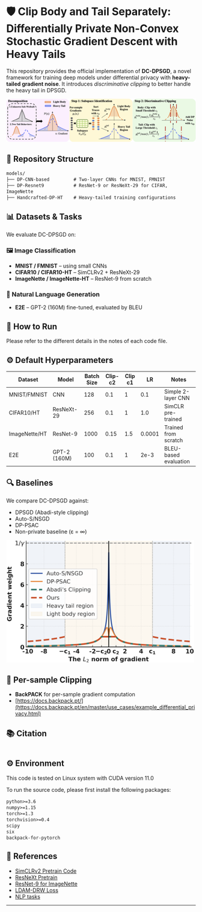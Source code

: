 # 🛡️ Clip Body and Tail Separately: Differentially Private Non-Convex Stochastic Gradient Descent with Heavy Tails

This repository provides the official implementation of **DC-DPSGD**, a novel framework for training deep models under differential privacy with **heavy-tailed gradient noise**. It introduces *discriminative clipping* to better handle the heavy tail in DPSGD.

![framework](./models/overview.jpg)

## 📁 Repository Structure

```
models/
├── DP-CNN-based         # Two-layer CNNs for MNIST, FMNIST
├── DP-Resnet9           # ResNet-9 or ResNeXt-29 for CIFAR, ImageNette
├── Handcrafted-DP-HT    # Heavy-tailed training configurations
```

## 📊 Datasets & Tasks

We evaluate DC-DPSGD on:

### 🖼️ Image Classification
- **MNIST / FMNIST** – using small CNNs
- **CIFAR10 / CIFAR10-HT** – SimCLRv2 + ResNeXt-29
- **ImageNette / ImageNette-HT** – ResNet-9 from scratch

### 📝 Natural Language Generation
- **E2E** – GPT-2 (160M) fine-tuned, evaluated by BLEU

## 🚀 How to Run

Please refer to the different details in the notes of each code file.

## ⚙️ Default Hyperparameters

| Dataset        | Model        | Batch Size | Clip-c2  | Clip c1 | LR     | Notes                     |
|----------------|--------------|------------|-------|-------|--------|---------------------------|
| MNIST/FMNIST   | CNN          | 128        | 0.1   | 1     |0.1    | Simple 2-layer CNN        |
| CIFAR10/HT     | ResNeXt-29   | 256        | 0.1   | 1     | 1.0    | SimCLR pre-trained        |
| ImageNette/HT  | ResNet-9     | 1000       | 0.15  | 1.5   |0.0001 | Trained from scratch      |
| E2E            | GPT-2 (160M) | 100          | 0.1   | 1     | 2e-3   | BLEU-based evaluation     |

## 🔍 Baselines

We compare DC-DPSGD against:
- DPSGD (Abadi-style clipping)
- Auto-S/NSGD
- DP-PSAC
- Non-private baseline (ε = ∞)

<img src="./models/gradient_weight.jpg" alt="Gradient-weight" width="500"/>


## 🧪 Per-sample Clipping

- **BackPACK** for per-sample gradient computation
- [https://docs.backpack.pt/](https://docs.backpack.pt/en/master/use_cases/example_differential_privacy.html)


## 📚 Citation

```bibtex
```

## ⚙️ Environment
This code is tested on Linux system with CUDA version 11.0

To run the source code, please first install the following packages:

```
python>=3.6
numpy>=1.15
torch>=1.3
torchvision>=0.4
scipy
six
backpack-for-pytorch
```

## 🔗 References

- [SimCLRv2 Pretrain Code](https://github.com/ftamer/Handcrafted-DP)
- [ResNeXt Pretrain](https://github.com/ftamer/Handcrafted-DP)
- [ResNet-9 for ImageNette](https://github.com/cbenitezb21/Resnet9)
- [LDAM-DRW Loss](https://github.com/kaidic/LDAM-DRW)
- [NLP tasks](https://github.com/lxuechen/private-transformers)

---



